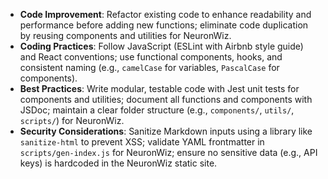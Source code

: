 - **Code Improvement**: Refactor existing code to enhance readability and performance before adding new functions; eliminate code duplication by reusing components and utilities for NeuronWiz.
- **Coding Practices**: Follow JavaScript (ESLint with Airbnb style guide) and React conventions; use functional components, hooks, and consistent naming (e.g., `camelCase` for variables, `PascalCase` for components).
- **Best Practices**: Write modular, testable code with Jest unit tests for components and utilities; document all functions and components with JSDoc; maintain a clear folder structure (e.g., `components/`, `utils/`, `scripts/`) for NeuronWiz.
- **Security Considerations**: Sanitize Markdown inputs using a library like `sanitize-html` to prevent XSS; validate YAML frontmatter in `scripts/gen-index.js` for NeuronWiz; ensure no sensitive data (e.g., API keys) is hardcoded in the NeuronWiz static site.